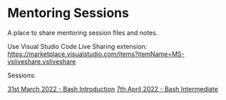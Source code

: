 # Mentoring Sessions
A place to share mentoring session files and notes.

Use Visual Studio Code Live Sharing extension:
https://marketplace.visualstudio.com/items?itemName=MS-vsliveshare.vsliveshare

Sessions:

[31st March 2022 - Bash Introduction](310322-Bash_Introduction/introduction.md)
[7th April 2022 - Bash Intermediate](070422-Bash_Intermediate/introduction.md)
